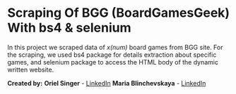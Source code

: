 # Scraping Of BGG (BoardGamesGeek) With bs4 & selenium

In this project we scraped data of _x(num)_ board games from BGG site. For the scraping, we used bs4 package for details extraction about specific games, and selenium package to access the HTML body of the dynamic written website. 








**Created by:**
**Oriel Singer** - [LinkedIn](linkedin.com/in/oriel-singer-67a4a7162)
**Maria Blinchevskaya** - [LinkedIn](linkedin.com/in/maria-blinchevskaya)


